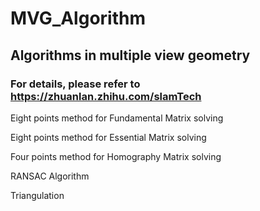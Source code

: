 # MVG_Algorithm
## Algorithms in multiple view geometry

### For details, please refer to https://zhuanlan.zhihu.com/slamTech

Eight points method for Fundamental Matrix solving

Eight points method for Essential Matrix solving

Four points method for Homography Matrix solving

RANSAC Algorithm

Triangulation

